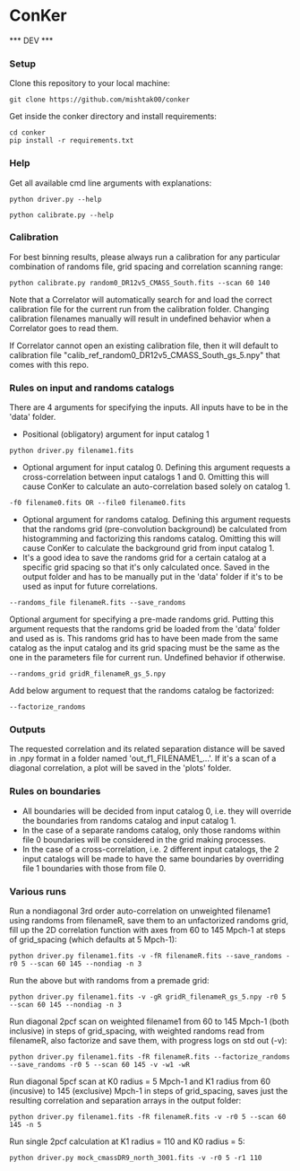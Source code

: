 # ConKer

*** DEV ***

### Setup
Clone this repository to your local machine:
```
git clone https://github.com/mishtak00/conker
```
Get inside the conker directory and install requirements:
```
cd conker
pip install -r requirements.txt
```

### Help
Get all available cmd line arguments with explanations:
```
python driver.py --help
```
```
python calibrate.py --help
```

### Calibration
For best binning results, please always run a calibration for any particular combination of randoms file, grid spacing and correlation scanning range: 
```
python calibrate.py random0_DR12v5_CMASS_South.fits --scan 60 140
```

Note that a Correlator will automatically search for and load the correct calibration file for the current run from the calibration folder. Changing calibration filenames manually will result in undefined behavior when a Correlator goes to read them.

If Correlator cannot open an existing calibration file, then it will default to calibration file "calib_ref_random0_DR12v5_CMASS_South_gs_5.npy" that comes with this repo.



### Rules on input and randoms catalogs
There are 4 arguments for specifying the inputs. All inputs have to be in the 'data' folder.

- Positional (obligatory) argument for input catalog 1
```
python driver.py filename1.fits
```
- Optional argument for input catalog 0. Defining this argument requests a cross-correlation between input catalogs 1 and 0. Omitting this will cause ConKer to calculate an auto-correlation based solely on catalog 1.
```
-f0 filename0.fits OR --file0 filename0.fits
```
- Optional argument for randoms catalog. Defining this argument requests that the randoms grid (pre-convolution background) be calculated from histogramming and factorizing this randoms catalog. Omitting this will cause ConKer to calculate the background grid from input catalog 1.
- It's a good idea to save the randoms grid for a certain catalog at a specific grid spacing so that it's only calculated once. Saved in the output folder and has to be manually put in the 'data' folder if it's to be used as input for future correlations.
```
--randoms_file filenameR.fits --save_randoms
```
Optional argument for specifying a pre-made randoms grid. Putting this argument requests that the randoms grid be loaded from the 'data' folder and used as is. This randoms grid has to have been made from the same catalog as the input catalog and its grid spacing must be the same as the one in the parameters file for current run. Undefined behavior if otherwise.
```
--randoms_grid gridR_filenameR_gs_5.npy
```
Add below argument to request that the randoms catalog be factorized:
```
--factorize_randoms
```

### Outputs
The requested correlation and its related separation distance will be saved in .npy format in a folder named 'out_f1_FILENAME1_...'. If it's a scan of a diagonal correlation, a plot will be saved in the 'plots' folder.

### Rules on boundaries
- All boundaries will be decided from input catalog 0, i.e. they will override the boundaries from randoms catalog and input catalog 1.
- In the case of a separate randoms catalog, only those randoms within file 0 boundaries will be considered in the grid making processes.
- In the case of a cross-correlation, i.e. 2 different input catalogs, the 2 input catalogs will be made to have the same boundaries by overriding file 1 boundaries with those from file 0.


### Various runs

Run a nondiagonal 3rd order auto-correlation on unweighted filename1 using randoms from filenameR, save them to an unfactorized randoms grid, fill up the 2D correlation function with axes from 60 to 145 Mpch-1 at steps of grid_spacing (which defaults at 5 Mpch-1):
```
python driver.py filename1.fits -v -fR filenameR.fits --save_randoms -r0 5 --scan 60 145 --nondiag -n 3
```

Run the above but with randoms from a premade grid:
```
python driver.py filename1.fits -v -gR gridR_filenameR_gs_5.npy -r0 5 --scan 60 145 --nondiag -n 3
```

Run diagonal 2pcf scan on weighted filename1 from 60 to 145 Mpch-1 (both inclusive) in steps of grid_spacing, with weighted randoms read from filenameR, also factorize and save them, with progress logs on std out (-v):
```
python driver.py filename1.fits -fR filenameR.fits --factorize_randoms --save_randoms -r0 5 --scan 60 145 -v -w1 -wR
```

Run diagonal 5pcf scan at K0 radius = 5 Mpch-1 and K1 radius from 60 (incusive) to 145 (exclusive) Mpch-1 in steps of grid_spacing, saves just the resulting correlation and separation arrays in the output folder:
```
python driver.py filename1.fits -fR filenameR.fits -v -r0 5 --scan 60 145 -n 5
```

Run single 2pcf calculation at K1 radius = 110 and K0 radius = 5:
```
python driver.py mock_cmassDR9_north_3001.fits -v -r0 5 -r1 110
```

